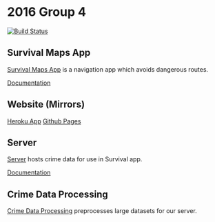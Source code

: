 2016 Group 4
============
[![Build Status](https://travis-ci.com/jhu-oose/2016-group-4.svg?token=Tf3c7Gfbp6sM6spBqpry&branch=master)](https://travis-ci.com/jhu-oose/2016-group-4)

Survival Maps App
-----------------
[Survival Maps App](https://github.com/jhu-oose/2016-group-4/tree/master/SurvivalApp) is a navigation app which avoids dangerous routes.

[Documentation](https://jhu-oose.github.io/2016-group-4/jazzy/)

Website (Mirrors)
-----------------
[Heroku App](https://oose-survival.herokuapp.com)
[Github Pages](https://jhu-oose.github.io/2016-group-4/site/)

Server
------
[Server](https://github.com/jhu-oose/2016-group-4/tree/master/Server) hosts crime data for use in Survival app.

[Documentation](https://jhu-oose.github.io/2016-group-4/Javadoc/)

Crime Data Processing
---------------------
[Crime Data Processing](https://github.com/jhu-oose/2016-group-4/tree/master/CrimeDataProcessing) preprocesses large datasets for our server.
